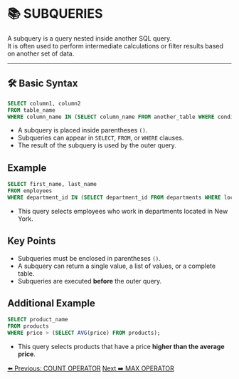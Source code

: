 <!-- markdownlint-disable MD033 -->
<!-- markdownlint-disable MD004 -->

# 📚 SUBQUERIES

A subquery is a query nested inside another SQL query.  
It is often used to perform intermediate calculations or filter results based on another set of data.

---

## 🛠️ Basic Syntax

```sql
SELECT column1, column2
FROM table_name
WHERE column_name IN (SELECT column_name FROM another_table WHERE condition);
```

- A subquery is placed inside parentheses `()`.
- Subqueries can appear in `SELECT`, `FROM`, or `WHERE` clauses.
- The result of the subquery is used by the outer query.

## Example

```sql
SELECT first_name, last_name
FROM employees
WHERE department_id IN (SELECT department_id FROM departments WHERE location = 'New York');
```

- This query selects employees who work in departments located in New York.

## Key Points

- Subqueries must be enclosed in parentheses `()`.
- A subquery can return a single value, a list of values, or a complete table.
- Subqueries are executed **before** the outer query.

## Additional Example

```sql
SELECT product_name
FROM products
WHERE price > (SELECT AVG(price) FROM products);
```

- This query selects products that have a price **higher than the average price**.

[⬅️ Previous: COUNT OPERATOR](countoperator.md)   [Next ➡️ MAX OPERATOR](maxoperator.md)

